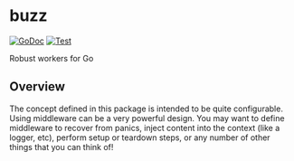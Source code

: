 # buzz

[![GoDoc][doc-img]][doc] [![Test][ci-img]][ci]

Robust workers for Go

## Overview
The concept defined in this package is intended to be quite configurable. Using middleware
can be a very powerful design. You may want to define middleware to recover from panics,
inject content into the context (like a logger, etc), perform setup or teardown steps, or 
any number of other things that you can think of!


[doc-img]: https://pkg.go.dev/badge/github.com/thenorthnate/buzz
[doc]: https://pkg.go.dev/github.com/thenorthnate/buzz
[ci-img]: https://github.com/thenorthnate/buzz/workflows/test/badge.svg
[ci]: https://github.com/thenorthnate/buzz/actions
